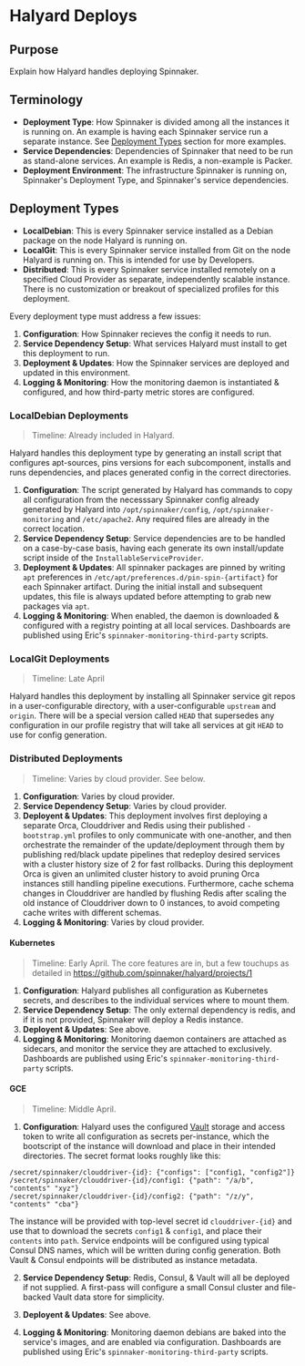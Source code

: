 # Halyard Deploys

## Purpose

Explain how Halyard handles deploying Spinnaker.

## Terminology

* **Deployment Type**: How Spinnaker is divided among all the instances it is
 running on. An example is having each Spinnaker service run a separate
 instance. See [Deployment Types](#deployment-types) section for more
 examples.
* **Service Dependencies**: Dependencies of Spinnaker that need to be run as
 stand-alone services. An example is Redis, a non-example is Packer.
* **Deployment Environment**: The infrastructure Spinnaker is running on,
 Spinnaker's Deployment Type, and Spinnaker's service dependencies.

## Deployment Types

* **LocalDebian**: This is every Spinnaker service installed as a Debian
 package on the node Halyard is running on.
* **LocalGit**: This is every Spinnaker service installed from Git on the 
 node Halyard is running on. This is intended for use by Developers.
* **Distributed**: This is every Spinnaker service installed remotely on a
 specified Cloud Provider as separate, independently scalable instance. There
 is no customization or breakout of specialized profiles for this deployment.

Every deployment type must address a few issues:

1. **Configuration**: How Spinnaker recieves the config it needs to run.
2. **Service Dependency Setup**: What services Halyard must install to get
 this deployment to run.
3. **Deployment & Updates**: How the Spinnaker services are deployed and
 updated in this environment.
4. **Logging & Monitoring**: How the monitoring daemon is instantiated &
 configured, and how third-party metric stores are configured.

### LocalDebian Deployments

> Timeline: Already included in Halyard.

Halyard handles this deployment type by generating an install script that
configures apt-sources, pins versions for each subcomponent, installs and runs
dependencies, and places generated config in the correct directories.

1. **Configuration**: The script generated by Halyard has commands to copy all
 configuration from the necesssary Spinnaker config already generated by 
 Halyard into `/opt/spinnaker/config`, `/opt/spinnaker-monitoring` and 
 `/etc/apache2`. Any required files are already in the correct location.
2. **Service Dependency Setup**: Service dependencies are to be handled on a
 case-by-case basis, having each generate its own install/update script inside
 of the `InstallableServiceProvider`.
3. **Deployment & Updates**: All spinnaker packages are pinned by writing
 `apt` preferences in `/etc/apt/preferences.d/pin-spin-{artifact}` for each
 Spinnaker artifact. During the initial install and subsequent updates, this
 file is always updated before attempting to grab new packages via `apt`.
4. **Logging & Monitoring**: When enabled, the daemon is downloaded &
 configured with a registry pointing at all local services. Dashboards are
 published using Eric's `spinnaker-monitoring-third-party` scripts.

### LocalGit Deployments

> Timeline: Late April

Halyard handles this deployment by installing all Spinnaker service git repos
in a user-configurable directory, with a user-configurable `upstream` and
`origin`.  There will be a special version called `HEAD` that supersedes any 
configuration in our profile registry that will take all services at git `HEAD` 
to use for config generation.

### Distributed Deployments

> Timeline: Varies by cloud provider. See below.

1. **Configuration**: Varies by cloud provider.
2. **Service Dependency Setup**: Varies by cloud provider.
3. **Deployent & Updates**: This deployment involves first deploying a separate 
 Orca, Clouddriver and Redis using their published `-bootstrap.yml` profiles to 
 only communicate with one-another, and then orchestrate the remainder of the 
 update/deployment through them by publishing red/black update pipelines that 
 redeploy desired services with a cluster history size of 2 for fast rollbacks.
 During this deployment Orca is given an unlimited cluster history to avoid
 pruning Orca instances still handling pipeline executions. Furthermore, 
 cache schema changes in Clouddriver are handled by flushing Redis after 
 scaling the old instance of Clouddriver down to 0 instances, to avoid
 competing cache writes with different schemas.
4. **Logging & Monitoring**: Varies by cloud provider.

#### Kubernetes 

> Timeline: Early April. The core features are in, but a few touchups as
> detailed in https://github.com/spinnaker/halyard/projects/1

1. **Configuration**: Halyard publishes all configuration as Kubernetes
 secrets, and describes to the individual services where to mount them.
2. **Service Dependency Setup**: The only external dependency is redis, and if
 it is not provided, Spinnaker will deploy a Redis instance.
3. **Deployent & Updates**: See above.
4. **Logging & Monitoring**: Monitoring daemon containers are attached as
 sidecars, and monitor the service they are attached to exclusively.
 Dashboards are published using Eric's `spinnaker-monitoring-third-party` 
 scripts.

#### GCE

> Timeline: Middle April.

1. **Configuration**: Halyard uses the configured
 [Vault](https://www.vaultproject.io/) storage and access 
 token to write all configuration as secrets per-instance, which the bootscript
 of the instance will download and place in their intended directories. The
 secret format looks roughly like this:
 ```
 /secret/spinnaker/clouddriver-{id}: {"configs": ["config1, "config2"]}
 /secret/spinnaker/clouddriver-{id}/config1: {"path": "/a/b", "contents" "xyz"}
 /secret/spinnaker/clouddriver-{id}/config2: {"path": "/z/y", "contents" "cba"}
 ```
 The instance will be provided with top-level secret id `clouddriver-{id}` and
 use that to download the secrets `config1` & `config1`, and place their
 `contents` into `path`.  Service endpoints will be configured using typical Consul DNS names, which
 will be written during config generation. Both Vault & Consul endpoints will
 be distributed as instance metadata.
 
2. **Service Dependency Setup**: Redis, Consul, & Vault will all be deployed if
 not supplied. A first-pass will configure a small Consul cluster and
 file-backed Vault data store for simplicity.
 
3. **Deployent & Updates**: See above.

4. **Logging & Monitoring**: Monitoring daemon debians are baked into the
 service's images, and are enabled via configuration. Dashboards are published 
 using Eric's `spinnaker-monitoring-third-party` scripts.
